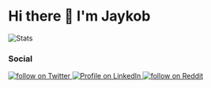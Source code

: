 # Hi there 👋 I'm Jaykob

![Stats](https://komarev.com/ghpvc/?username=jaykobpc&color=green)

### Social

<a href="https://twitter.com/jaykob_w">
  <img src="https://img.shields.io/badge/jaykob_w-%231DA1F2.svg?style=for-the-badge&logo=Twitter&logoColor=white" alt="follow on Twitter">
</a>

<a href="https://www.linkedin.com/in/jacob-watenga-81496b136/">
  <img src="https://img.shields.io/badge/linkedin-%230077B5.svg?style=for-the-badge&logo=linkedin&logoColor=white" alt="Profile on LinkedIn">
</a>

<a href="https://www.reddit.com/user/jaykobpc">
  <img src="https://img.shields.io/badge/Reddit-FF4500?style=for-the-badge&logo=reddit&logoColor=white" alt="follow on Reddit">
</a>

